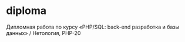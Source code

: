 # diploma
Дипломная работа по курсу «PHP/SQL: back-end разработка и базы данных» / Нетология, PHP-20
